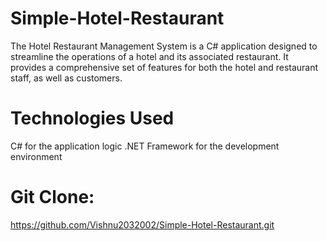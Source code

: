# Simple-Hotel-Restaurant
The Hotel Restaurant Management System is a C# application designed to streamline the operations of a hotel and its associated restaurant. It provides a comprehensive set of features for both the hotel and restaurant staff, as well as customers.

# Technologies Used
C# for the application logic
.NET Framework for the development environment

# Git Clone: 
https://github.com/Vishnu2032002/Simple-Hotel-Restaurant.git
